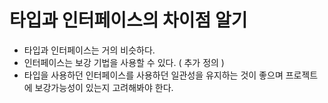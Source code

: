 # 타입과 인터페이스의 차이점 알기

- 타입과 인터페이스는 거의 비슷하다.
- 인터페이스는 보강 기법을 사용할 수 있다. ( 추가 정의 )
- 타입을 사용하던 인터페이스를 사용하던 일관성을 유지하는 것이 좋으며 프로젝트에 보강가능성이 있는지 고려해봐야 한다. 